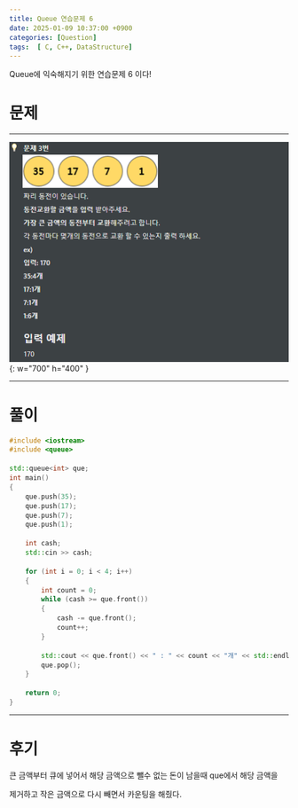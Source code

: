 ```yaml
---
title: Queue 연습문제 6
date: 2025-01-09 10:37:00 +0900
categories: [Question]  
tags:  [ C, C++, DataStructure]
---
```


Queue에 익숙해지기 위한 연습문제 6 이다!

# 문제   
---------------------------------------

![Desktop View](/assets/img/Queue6.png){: w="700" h="400" }
    
---------------------------------------

# 풀이

```c++
#include <iostream>
#include <queue>

std::queue<int> que;
int main()
{
    que.push(35);
    que.push(17);
    que.push(7);
    que.push(1);
    
    int cash;
    std::cin >> cash;
    
    for (int i = 0; i < 4; i++)
    {
        int count = 0;
        while (cash >= que.front())
        {
            cash -= que.front();
            count++;
        }
    
        std::cout << que.front() << " : " << count << "개" << std::endl;
        que.pop();
    }
    
    return 0;
}
```
---------------------------------------

# 후기

큰 금액부터 큐에 넣어서 해당 금액으로 뺄수 없는 돈이 남을때 que에서 해당 금액을

제거하고 작은 금액으로 다시 빼면서 카운팅을 해줬다.
